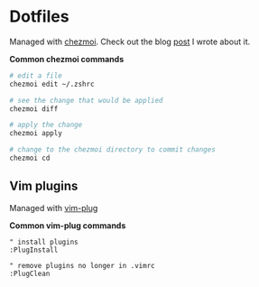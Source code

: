 # Dotfiles

Managed with [chezmoi](https://www.chezmoi.io/). Check out the blog [post](https://estenssorog.com/posts/easy-dotfiles-with-chezmoi/) I wrote about it.

**Common chezmoi commands**

```bash
# edit a file
chezmoi edit ~/.zshrc

# see the change that would be applied
chezmoi diff

# apply the change
chezmoi apply

# change to the chezmoi directory to commit changes
chezmoi cd
```

## Vim plugins

Managed with [vim-plug](https://github.com/junegunn/vim-plug)

**Common vim-plug commands**

```vim
" install plugins
:PlugInstall

" remove plugins no longer in .vimrc
:PlugClean
```
